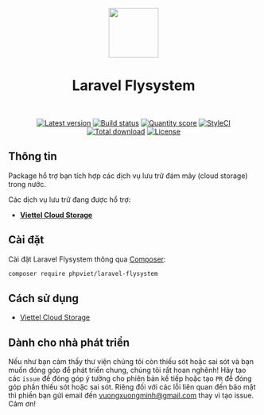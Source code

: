 <p align="center">
    <a href="https://github.com/laravel" target="_blank">
        <img src="https://avatars0.githubusercontent.com/u/958072" height="100px">
    </a>
    <h1 align="center">Laravel Flysystem</h1>
    <br>
    <p align="center">
    <a href="https://packagist.org/packages/phpviet/laravel-flysystem"><img src="https://img.shields.io/packagist/v/phpviet/laravel-flysystem.svg?style=flat-square" alt="Latest version"></a>
    <a href="https://travis-ci.org/phpviet/laravel-flysystem"><img src="https://img.shields.io/travis/phpviet/laravel-flysystem/master.svg?style=flat-square" alt="Build status"></a>
    <a href="https://scrutinizer-ci.com/g/phpviet/laravel-flysystem"><img src="https://img.shields.io/scrutinizer/g/phpviet/laravel-flysystem.svg?style=flat-square" alt="Quantity score"></a>
    <a href="https://styleci.io/repos/195608116"><img src="https://styleci.io/repos/195608116/shield?branch=master" alt="StyleCI"></a>
    <a href="https://packagist.org/packages/phpviet/laravel-flysystem"><img src="https://img.shields.io/packagist/dt/phpviet/laravel-flysystem.svg?style=flat-square" alt="Total download"></a>
    <a href="https://packagist.org/packages/phpviet/laravel-flysystem"><img src="https://img.shields.io/packagist/l/phpviet/laravel-flysystem.svg?style=flat-square" alt="License"></a>
    </p>
</p>

## Thông tin

Package hổ trợ bạn tích hợp các dịch vụ lưu trữ đám mây (cloud storage) trong nước.

Các dịch vụ lưu trữ đang được hổ trợ:

+ **[Viettel Cloud Storage](https://viettelidc.com.vn/cloud-storage)**


## Cài đặt

Cài đặt Laravel Flysystem thông qua [Composer](https://getcomposer.org):

```bash
composer require phpviet/laravel-flysystem
```

## Cách sử dụng

+ [Viettel Cloud Storage](/docs/Viettel.md)


## Dành cho nhà phát triển

Nếu như bạn cảm thấy thư viện chúng tôi còn thiếu sót hoặc sai sót và bạn muốn đóng góp để phát triển chung, 
chúng tôi rất hoan nghênh! Hãy tạo các `issue` để đóng góp ý tưởng cho phiên bản kế tiếp hoặc tạo `PR` 
để đóng góp phần thiếu sót hoặc sai sót. Riêng đối với các lỗi liên quan đến bảo mật thì phiền bạn gửi email đến
vuongxuongminh@gmail.com thay vì tạo issue. Cảm ơn!
